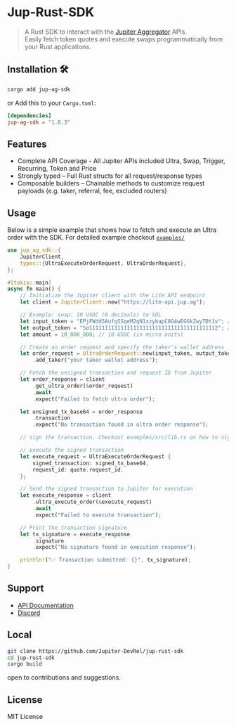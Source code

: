 # Jup-Rust-SDK

> A Rust SDK to interact with the [Jupiter Aggregator](https://jup.ag) APIs.  
> Easily fetch token quotes and execute swaps programmatically from your Rust applications.

## Installation 🛠️

```bash
cargo add jup-ag-sdk
```

or Add this to your `Cargo.toml`:

```toml
[dependencies]
jup-ag-sdk = "1.0.3"
```

## Features

- Complete API Coverage - All Jupiter APIs included Ultra, Swap, Trigger, Recurring, Token and Price
- Strongly typed – Full Rust structs for all request/response types
- Composable builders – Chainable methods to customize request payloads (e.g. taker, referral, fee, excluded routers)

## Usage

Below is a simple example that shows how to fetch and execute an Ultra order with the SDK. For detailed example checkout [`examples/`](https://github.com/Jupiter-DevRel/jup-rust-sdk/tree/main/examples)

```rust
use jup_ag_sdk::{
    JupiterClient,
    types::{UltraExecuteOrderRequest, UltraOrderRequest},
};

#[tokio::main]
async fn main() {
    // Initialize the Jupiter client with the Lite API endpoint
    let client = JupiterClient::new("https://lite-api.jup.ag");

    // Example: swap: 10 USDC (6 decimals) to SOL
    let input_token = "EPjFWdd5AufqSSqeM2qN1xzybapC8G4wEGGkZwyTDt1v"; // USDC
    let output_token = "So11111111111111111111111111111111111111112"; // SOL
    let amount = 10_000_000; // 10 USDC (in micro units)

    // Create an order request and specify the taker's wallet address
    let order_request = UltraOrderRequest::new(input_token, output_token, amount)
        .add_taker("your taker wallet address");

    // Fetch the unsigned transaction and request ID from Jupiter
    let order_response = client
        .get_ultra_order(&order_request)
        .await
        .expect("Failed to fetch ultra order");

    let unsigned_tx_base64 = order_response
        .transaction
        .expect("No transaction found in ultra order response");

    // sign the transaction. Checkout examples/src/lib.rs on how to sign the transaction

    // execute the signed transaction
    let execute_request = UltraExecuteOrderRequest {
        signed_transaction: signed_tx_base64,
        request_id: quote.request_id,
    };

    // Send the signed transaction to Jupiter for execution
    let execute_response = client
        .ultra_execute_order(&execute_request)
        .await
        .expect("Failed to execute transaction");

    // Print the transaction signature
    let tx_signature = execute_response
        .signature
        .expect("No signature found in execution response");

    println!("✅ Transaction submitted: {}", tx_signature);
}
```

## Support

- [API Documentation](https://dev.jup.ag/)
- [Discord](https://discord.gg/jup)

## Local

```bash
git clone https://github.com/Jupiter-DevRel/jup-rust-sdk
cd jup-rust-sdk
cargo build
```

open to contributions and suggestions.

## License

MIT License
